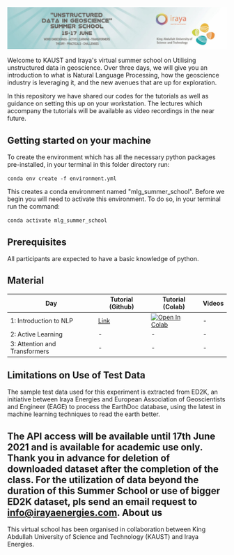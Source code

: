 <img src="figures/logo.jpg">

Welcome to KAUST and Iraya's virtual summer school on Utilising unstructured data in geoscience. Over three days, we will give 
you an introduction to what is Natural Language Processing, how the geoscience industry is leveraging it, and the new
avenues that are up for exploration. 

In this repository we have shared our codes for the tutorials as well as guidance on setting this up on your 
workstation. The lectures which accompany the tutorials will be available as video recordings in the near future.

Getting started on your machine
-------------------------------

To create the environment which has all the necessary python packages pre-installed, in your terminal in this folder 
directory run:

`conda env create -f environment.yml`

This creates a conda environment named "mlg_summer_school". Before we begin you will need to activate this environment.
To do so, in your terminal run the command:

`conda activate mlg_summer_school`


Prerequisites
-------------
All participants are expected to have a basic knowledge of python. 

Material
--------

| Day   | Tutorial (Github) | Tutorial (Colab) | Videos |
|-----------|------------------|------------------|------------------|
| 1: Introduction to NLP | [Link](notebooks/day1_word_embeddings.ipynb) | [![Open In Colab](https://colab.research.google.com/assets/colab-badge.svg)](https://colab.research.google.com/github/cebirnie92/KAUST-Iraya_SummerSchool2021/blob/main/notebooks/day1_word_embeddings.ipynb)  | - | 
| 2: Active Learning | - | - | - | 
| 3: Attention and Transformers | - | -  | - | 


Limitations on Use of Test Data
--------------------------------

The sample test data used for this experiment is extracted from ED2K, an initiative between Iraya Energies and European Association of Geoscientists and Engineer (EAGE) to process the EarthDoc database, using the latest in machine learning techniques to read the earth better.

The API access will be available until 17th June 2021 and is available for academic use only. Thank you in advance for deletion of downloaded dataset after the completion of the class. For the utilization of data beyond the duration of this Summer School or use of bigger ED2K dataset, pls send an email request to info@irayaenergies.com.
About us
--------
This virtual school has been organised in collaboration between King Abdullah University of Science and Technology 
(KAUST) and Iraya Energies.
